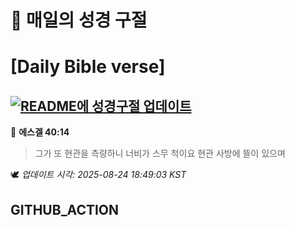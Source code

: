 # 🙏 매일의 성경 구절
# [Daily Bible verse]
## [![README에 성경구절 업데이트](https://github.com/DONGSUKA/first_test/actions/workflows/update-readme-bible.yml/badge.svg)](https://github.com/DONGSUKA/first_test/actions/workflows/update-readme-bible.yml)
<!-- START_BIBLE_VERSE -->
📖 **에스겔 40:14**
> 그가 또 현관을 측량하니 너비가 스무 척이요 현관 사방에 뜰이 있으며

🕊️ _업데이트 시각: 2025-08-24 18:49:03 KST_
  <!-- END_BIBLE_VERSE -->
## GITHUB_ACTION
